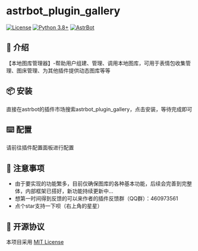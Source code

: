 # astrbot_plugin_gallery

[![License](https://img.shields.io/badge/License-MIT-green.svg)](https://opensource.org/licenses/MIT)
[![Python 3.8+](https://img.shields.io/badge/Python-3.8%2B-blue.svg)](https://www.python.org/)
[![AstrBot](https://img.shields.io/badge/AstrBot-3.4%2B-orange.svg)](https://github.com/Soulter/AstrBot)

## 🤝 介绍

【本地图库管理器】-帮助用户组建、管理、调用本地图库，可用于表情包收集管理、图床管理、为其他插件提供动态图库等等

## 📦 安装

直接在astrbot的插件市场搜索astrbot_plugin_gallery，点击安装，等待完成即可

## ⌨️ 配置

请前往插件配置面板进行配置

## 📌 注意事项
- 由于要实现的功能繁多，目前仅确保图库的各种基本功能，后续会完善到完整体，内部框架已搭好，新功能持续更新中...
- 想第一时间得到反馈的可以来作者的插件反馈群（QQ群）：460973561
- 点个star支持一下呗（右上角的星星）

## 📜 开源协议

本项目采用 [MIT License](LICENSE)
